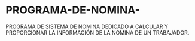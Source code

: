 # PROGRAMA-DE-NOMINA-
PROGRAMA DE SISTEMA DE NOMINA DEDICADO A CALCULAR Y PROPORCIONAR LA INFORMACIÓN DE LA NOMINA DE UN TRABAJADOR.

